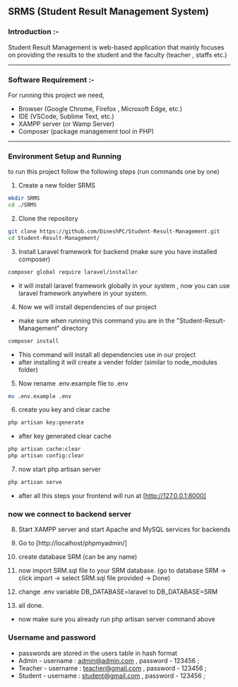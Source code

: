 ## SRMS (Student Result Management System)

### Introduction :- 
Student Result Management is web-based application that mainly focuses on providing the results to the student and the faculty (teacher , staffs etc.)

---
### Software Requirement :-
For running this project we need,

- Browser (Google Chrome, Firefox , Microsoft Edge, etc.)
- IDE  (VSCode,  Sublime Text, etc.)
- XAMPP server (or Wamp Server)
- Composer (package management tool in PHP)

----

### Environment Setup and Running
to run this project follow the following steps (run commands one by one)

1. Create a new folder SRMS
```bash
mkdir SRMS
cd ./SRMS
```

2. Clone the repository
```bash
git clone https://github.com/DineshPC/Student-Result-Management.git
cd Student-Result-Management/
```
3. Install Laravel framework for backend 
(make sure you have installed composer)
```bash
composer global require laravel/installer
```
- it will install laravel framework globally in your system , now you can use laravel framework anywhere in your system.

4. Now we will install dependencies of our project
- make sure when running this command you are in the "Student-Result-Management" directory
```bash
composer install
```
- This command will install all dependencies use in our project 
- after installing it will create a vender folder (similar to node_modules folder)

5. Now rename .env.example file to .env
```bash
mv .env.example .env
```

6. create you key and clear cache
```bash
php artisan key:generate
```
- after key generated clear cache
```bash
php artisan cache:clear 
php artisan config:clear
```

7. now start php artisan server
```bash
php artisan serve
```

- after all this steps your frontend will run at [http://127.0.0.1:8000]


### now we connect to backend server 
8. Start XAMPP server and start Apache and MySQL services for backends

8. Go to [http://localhost/phpmyadmin/]

10. create database SRM (can be any name)

11. now import SRM.sql file to your SRM database. (go to database SRM -> click import -> select SRM.sql file provided -> Done)

12. change .env variable DB_DATABASE=laravel to DB_DATABASE=SRM

13. all done. 
- now make sure you already run php artisan server command above

### Username and password

- passwords are stored in the users table in hash format 
- Admin - username : admin@admin.com , password - 123456 ;
- Teacher - username : teacher@gmail.com , password - 123456 ;
- Student - username : student@gmail.com , password - 123456 ;


